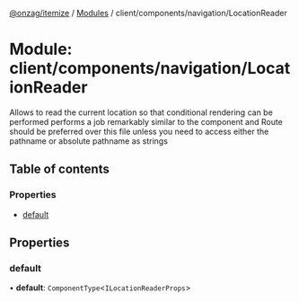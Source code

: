 [@onzag/itemize](../README.md) / [Modules](../modules.md) / client/components/navigation/LocationReader

# Module: client/components/navigation/LocationReader

Allows to read the current location so that conditional rendering can be performed
performs a job remarkably similar to the <Route> component and Route should be
preferred over this file unless you need to access either the pathname or absolute pathname
as strings

## Table of contents

### Properties

- [default](client_components_navigation_LocationReader.md#default)

## Properties

### default

• **default**: `ComponentType`<`ILocationReaderProps`\>
